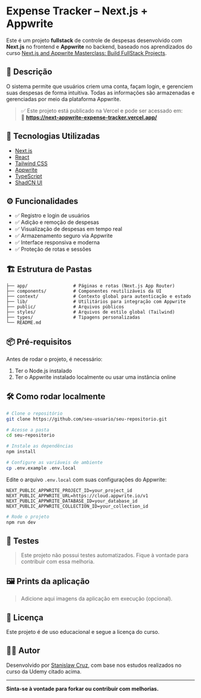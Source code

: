 # Expense Tracker – Next.js + Appwrite

Este é um projeto **fullstack** de controle de despesas desenvolvido com **Next.js** no frontend e **Appwrite** no backend, baseado nos aprendizados do curso [Next.js and Appwrite Masterclass: Build FullStack Projects](https://www.udemy.com/course/nextjs-and-appwrite-masterclass-build-fullstack-projects).

## 📌 Descrição

O sistema permite que usuários criem uma conta, façam login, e gerenciem suas despesas de forma intuitiva. Todas as informações são armazenadas e gerenciadas por meio da plataforma Appwrite.

> ✅ Este projeto está publicado na Vercel e pode ser acessado em:  
🔗 **https://next-appwrite-expense-tracker.vercel.app/**

## 🚀 Tecnologias Utilizadas

- [Next.js](https://nextjs.org/)
- [React](https://reactjs.org/)
- [Tailwind CSS](https://tailwindcss.com/)
- [Appwrite](https://appwrite.io/)
- [TypeScript](https://www.typescriptlang.org/)
- [ShadCN UI](https://ui.shadcn.com/)

## ⚙️ Funcionalidades

- ✅ Registro e login de usuários
- ✅ Adição e remoção de despesas
- ✅ Visualização de despesas em tempo real
- ✅ Armazenamento seguro via Appwrite
- ✅ Interface responsiva e moderna
- ✅ Proteção de rotas e sessões

## 🏗️ Estrutura de Pastas

```
├── app/                 # Páginas e rotas (Next.js App Router)
├── components/          # Componentes reutilizáveis da UI
├── context/             # Contexto global para autenticação e estado
├── lib/                 # Utilitários para integração com Appwrite
├── public/              # Arquivos públicos
├── styles/              # Arquivos de estilo global (Tailwind)
├── types/               # Tipagens personalizadas
└── README.md
```

## 📦 Pré-requisitos

Antes de rodar o projeto, é necessário:

1. Ter o Node.js instalado
2. Ter o Appwrite instalado localmente ou usar uma instância online

## 🛠️ Como rodar localmente

```bash
# Clone o repositório
git clone https://github.com/seu-usuario/seu-repositorio.git

# Acesse a pasta
cd seu-repositorio

# Instale as dependências
npm install

# Configure as variáveis de ambiente
cp .env.example .env.local
```

Edite o arquivo `.env.local` com suas configurações do Appwrite:

```
NEXT_PUBLIC_APPWRITE_PROJECT_ID=your_project_id
NEXT_PUBLIC_APPWRITE_URL=https://cloud.appwrite.io/v1
NEXT_PUBLIC_APPWRITE_DATABASE_ID=your_database_id
NEXT_PUBLIC_APPWRITE_COLLECTION_ID=your_collection_id
```

```bash
# Rode o projeto
npm run dev
```

## 🧪 Testes

> Este projeto não possui testes automatizados. Fique à vontade para contribuir com essa melhoria.

## 🖼️ Prints da aplicação

> Adicione aqui imagens da aplicação em execução (opcional).

## 📄 Licença

Este projeto é de uso educacional e segue a licença do curso.

## 👨‍💻 Autor

Desenvolvido por [Stanislaw Cruz](https://github.com/stanycruz), com base nos estudos realizados no curso da Udemy citado acima.

---

**Sinta-se à vontade para forkar ou contribuir com melhorias.**
